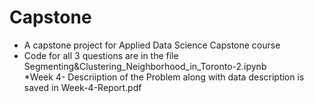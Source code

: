 # Capstone
* A capstone project for Applied Data Science Capstone course                                                                                                                           
* Code for all 3 questions are in the file Segmenting&Clustering_Neighborhood_in_Toronto-2.ipynb                                                                                            
*Week 4- Descriiption of the Problem along with data description is saved in Week-4-Report.pdf 
